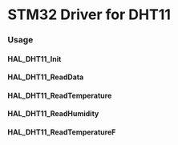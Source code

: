 # STM32 Driver for DHT11

### Usage

#### HAL_DHT11_Init
#### HAL_DHT11_ReadData
#### HAL_DHT11_ReadTemperature
#### HAL_DHT11_ReadHumidity
#### HAL_DHT11_ReadTemperatureF
